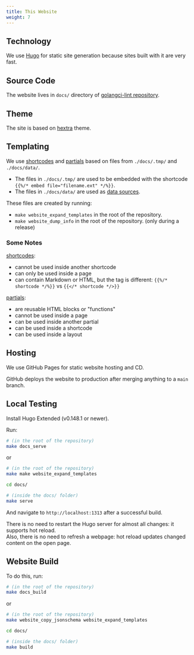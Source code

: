 ```yaml
---
title: This Website
weight: 7
---
```


## Technology

We use [Hugo](https://gohugo.io/) for static site generation because sites built with it are very fast.

## Source Code

The website lives in `docs/` directory of [golangci-lint repository](https://github.com/golangci/golangci-lint).

## Theme

The site is based on [hextra](https://github.com/imfing/hextra) theme.

## Templating

We use [shortcodes](https://gohugo.io/templates/types/#shortcode) and [partials](https://gohugo.io/templates/types/#partial) based on files from `./docs/.tmp/` and `./docs/data/`. 

- The files in `./docs/.tmp/` are used to be embedded with the shortcode `{{%/* embed file="filename.ext" */%}}`.
- The files in `./docs/data/` are used as [data sources](https://gohugo.io/content-management/data-sources/). 

These files are created by running:

- `make website_expand_templates` in the root of the repository.  
- `make website_dump_info` in the root of the repository. (only during a release)

### Some Notes

[shortcodes](https://gohugo.io/templates/types/#shortcode):
- cannot be used inside another shortcode
- can only be used inside a page
- can contain Markdown or HTML, but the tag is different: `{{%/* shortcode */%}}` vs `{{</* shortcode */>}}`

[partials](https://gohugo.io/templates/types/#partial):
- are reusable HTML blocks or "functions"
- cannot be used inside a page
- can be used inside another partial
- can be used inside a shortcode
- can be used inside a layout

## Hosting

We use GitHub Pages for static website hosting and CD.

GitHub deploys the website to production after merging anything to a `main` branch.

## Local Testing

Install Hugo Extended (v0.148.1 or newer).

Run:

```bash
# (in the root of the repository)
make docs_serve
```

or

```bash
# (in the root of the repository)
make make website_expand_templates

cd docs/

# (inside the docs/ folder)
make serve
```

And navigate to `http://localhost:1313` after a successful build.

There is no need to restart the Hugo server for almost all changes: it supports hot reload.  
Also, there is no need to refresh a webpage: hot reload updates changed content on the open page.

## Website Build

To do this, run:

```bash
# (in the root of the repository)
make docs_build
```
or

```bash
# (in the root of the repository)
make website_copy_jsonschema website_expand_templates

cd docs/

# (inside the docs/ folder)
make build
```
